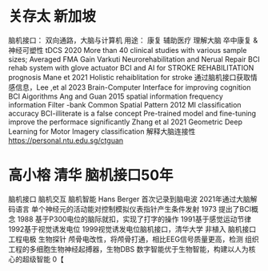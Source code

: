 # 关存太 新加坡
脑机接口： 双向通路，大脑与计算机
用途：
	康复
	辅助医疗
	理解大脑
卒中康复 & 神经可塑性
tDCS 2020 More than 40 clinical studies with various sample sizes; Averaged FMA Gain
Varkuti Neurorehabilitation and Nerual Repair
BCI rehab system with glove actuator
BCI and AI for STROKE REHABILITATION prognosis Mane et 2021
Holistic rehaiblitation for stroke 
通过脑机接口获取情感信息，Lee ,et al 2023 
Brain-Computer Interface for improving cognition
BCI  Aigorithms
	Ang and Guan 2015
	spatial information frequency information 
	Filter -bank Common Spatial Pattern  2012
	MI classification accuracy 
	BCI-illiterate is a false concept
Pre-trained model and fine-tuning improve the performace significantly
Zhang et al 2021
Geometric Deep Learning for Motor Imagery classification
解释大脑连接性
https://personal.ntu.edu.sg/ctguan

# 高小榕 清华 脑机接口50年
脑机接口 脑机交互 脑机智能
Hans Berger 首次记录到脑电波
2021年通过大脑解码语言
单个神经元的活动能对控制模拟仪表指针产生条件发射
1973 提出了BCI概念
1988 基于P300电位的脑际就扣，实现了打字的操作
1991基于感觉运动节律
1992基于视觉诱发电位
1999视觉诱发电位脑机接口，清华大学
非植入 脑机接口
	工程电极
	生物探针
	颅骨电改性，将颅骨打通，相比EEG信号质量更高，检测
	组织工程的多细胞生物神经起搏器，生物DBS
	数字智能优于生物智能，构建以人为核心的超级智能
0【